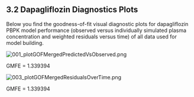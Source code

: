 ## 3.2 Dapagliflozin Diagnostics Plots
Below you find the goodness-of-fit visual diagnostic plots for dapagliflozin PBPK model performance (observed versus individually simulated plasma concentration and weighted residuals versus time) of all data used for model building.


![001_plotGOFMergedPredictedVsObserved.png](C:\Users\gemuh.AD-BAYER-CNB\Desktop\Markdown\Dapagliflozin\report-output\markdown_for_pdf\003_3_Results_and_Discussion\002_3_2_Dapagliflozin_Diagnostics_Plots\001_plotGOFMergedPredictedVsObserved.png)

GMFE = 1.339394 

![003_plotGOFMergedResidualsOverTime.png](C:\Users\gemuh.AD-BAYER-CNB\Desktop\Markdown\Dapagliflozin\report-output\markdown_for_pdf\003_3_Results_and_Discussion\002_3_2_Dapagliflozin_Diagnostics_Plots\003_plotGOFMergedResidualsOverTime.png)

GMFE = 1.339394 

